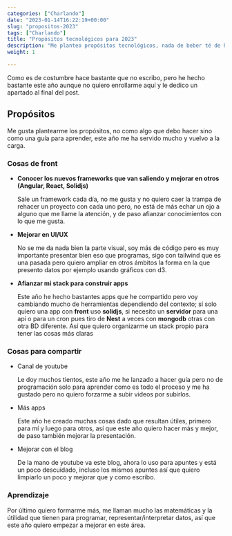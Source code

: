 ```yaml
---
categories: ["Charlando"]
date: "2023-01-14T16:22:19+00:00"
slug: "propositos-2023"
tags: ["Charlando"]
title: "Propósitos tecnológicos para 2023"
description: "Me planteo propósitos tecnológicos, nada de beber té de hierbas por la mañana"
weight: 1

---
```


Como es de costumbre hace bastante que no escribo, pero he hecho bastante este año aunque no quiero enrollarme aquí y le dedico un apartado al final del post.

## Propósitos

Me gusta plantearme los propósitos, no como algo que debo hacer sino como una guía para aprender, este año me ha servido mucho y vuelvo a la carga.

### Cosas de front

- **Conocer los nuevos frameworks que van saliendo y mejorar en otros (Angular, React, Solidjs)**

  Sale un framework cada día, no me gusta y no quiero caer la trampa de rehacer un proyecto con cada uno pero, no está de más echar un ojo a alguno que me llame la atención, y de paso afianzar conocimientos con lo que me gusta.

- **Mejorar en UI/UX**

  No se me da nada bien la parte visual, soy más de código pero es muy importante presentar bien eso que programas, sigo con tailwind que es una pasada pero quiero ampliar en otros ámbitos la forma en la que presento datos por ejemplo usando gráficos con d3.

- **Afianzar mi stack para construir apps**

  Este año he hecho bastantes apps que he compartido pero voy cambiando mucho de herramientas dependiendo del contexto; sí solo quiero una app con **front** uso **solidjs**, si necesito un **servidor** para una api o para un cron pues tiro de **Nest** a veces con **mongodb** otras con otra BD diferente. Así que quiero organizarme un stack propio para tener las cosas más claras

### Cosas para compartir

- Canal de youtube 

  Le doy muchos tientos, este año me he lanzado a hacer guía pero no de programación solo para aprender como es todo el proceso y me ha gustado pero no quiero forzarme a subir videos por subirlos.

- Más apps

  Este año he creado muchas cosas dado que resultan útiles, primero para mí y luego para otros, así que este año quiero hacer más y mejor, de paso también mejorar la presentación.
  
- Mejorar con el blog

  De la mano de youtube va este blog, ahora lo uso para apuntes y está un poco descuidado, incluso los mismos apuntes así que quiero limpiarlo un poco y mejorar que y como escribo.

### Aprendizaje

Por último quiero formarme más, me llaman mucho las matemáticas y la útilidad que tienen para programar, representar/interpretar datos, así que este año quiero empezar a mejorar en este área.